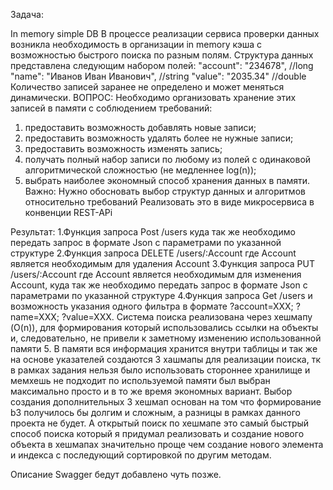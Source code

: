 Задача:

  In memory simple DB
  В процессе реализации сервиса проверки данных возникла необходимость в организации in memory кэша с возможностью быстрого поиска по разным полям.
  Структура данных представлена следующим набором полей:
  "account": "234678", //long
  "name": "Иванов Иван Иванович", //string
  "value": "2035.34" //double
  Количество записей заранее не определено и может меняться динамически.
  ВОПРОС: Необходимо организовать хранение этих записей в памяти с соблюдением требований:
  1. предоставить возможность добавлять новые записи;
  2. предоставить возможность удалять более не нужные записи;
  3. предоставить возможность изменять запись;
  4. получать полный набор записи по любому из полей с одинаковой алгоритмической сложностью (не медленнее
  log(n));
  5. выбрать наиболее экономный способ хранения данных в памяти.
  Важно: Нужно обосновать выбор структур данных и алгоритмов относительно требований
  Реализовать это в виде микросервиса в конвенции REST-APi 

Результат:
  1.Функция запроса Post /users куда так же необходимо передать запрос в формате Json с параметрами по указанной структуре
  2.Функция запроса DELETE /users/:Account где Account является необходимым для удаления Account
  3.Функция запроса PUT /users/:Account где Account является необходимым для изменения Account, куда так же необходимо передать запрос в формате Json с параметрами по указанной структуре
  4.Функция запроса Get /users  и возможность указания  одного фильтра в формате ?account=XXX; ?name=XXX; ?value=XXX.
  Система поиска реализована через  хешмапу (O(n)), для формирования который использовались ссылки на объекты и, следовательно, не привели к заметному изменению использованной памяти
  5. В памяти вся информация хранится внутри таблицы и так же на основе указателей создаются 3 хашмапы для реализации поиска, тк в рамках задания нельзя было использовать стороннее хранилище и  мемхешь не подходит по используемой памяти  был выбран максимально  просто и в то же время экономных вариант.
  Выбор создания дополнительных 3 хешмап основан на том что формирование b3 получилось бы долгим и сложным, а разницы в рамках данного проекта не будет. А открытый поиск по хешмапе это самый быстрый способ поиска который я придумал реализовать  и создание нового объекта в хешмапах значительно проще чем создание нового элемента и индекса с последующий сортировкой по другим методам. 

Описание Swagger бедут добавлено чуть позже.
